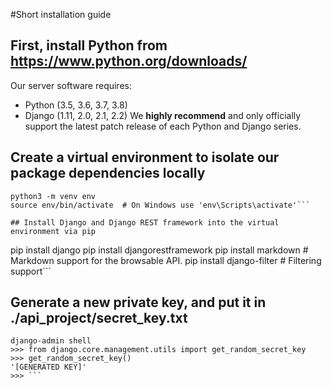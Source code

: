 #Short installation guide

## First, install Python from https://www.python.org/downloads/
Our server software requires:
- Python (3.5, 3.6, 3.7, 3.8)
- Django (1.11, 2.0, 2.1, 2.2)
We **highly recommend** and only officially support the latest patch release of each Python and Django series.

## Create a virtual environment to isolate our package dependencies locally
```
python3 -m venv env
source env/bin/activate  # On Windows use 'env\Scripts\activate'```

## Install Django and Django REST framework into the virtual environment via pip
```
pip install django
pip install djangorestframework
pip install markdown       # Markdown support for the browsable API.
pip install django-filter  # Filtering support```

## Generate a new private key, and put it in ./api_project/secret_key.txt
```
django-admin shell
>>> from django.core.management.utils import get_random_secret_key
>>> get_random_secret_key()
'[GENERATED KEY]'
>>> ```
